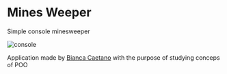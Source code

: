 # Mines Weeper
Simple console minesweeper

 <img alt="console" src="https://www.dropbox.com/s/33s5y27s7i1j8ns/minesweeper.png?raw=1">

Application made by [Bianca Caetano](https://github.com/Bidfca) with the purpose of studying conceps of POO
